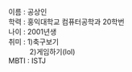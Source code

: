 이름 : 공상인  
학력 : 홍익대학교 컴퓨터공학과 20학번  
나이 : 2001년생  
취미 : 1)축구보기  
 &emsp;&emsp;&emsp;2)게임하기(lol)  
MBTI : ISTJ  
